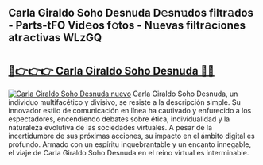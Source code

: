 ## Carla Giraldo Soho Desnuda D𝚎sn𝚞dos filtr𝚊dos - Parts-tFO Vid𝚎os f𝚘tos - N𝚞evas filtr𝚊ciones atr𝚊ctivas WLzGQ

# <h2><a href="http://mbd4zl.tromn.icu/?c=Carla+Giraldo+Soho+Desnuda">🔗👉👉👉 Carla Giraldo Soho Desnuda 🔗🔗</a></h2>

[![Carla Giraldo Soho Desnuda nuevo](https://i.imgur.com/pEAQMta.gif)](http://mbd4zl.tromn.icu/?c=Carla+Giraldo+Soho+Desnuda)
Carla Giraldo Soho Desnuda, un individuo multifacético y divisivo, se resiste a la descripción simple. Su innovador estilo de comunicación en línea ha cautivado y enfurecido a los espectadores, encendiendo debates sobre ética, individualidad y la naturaleza evolutiva de las sociedades virtuales. A pesar de la incertidumbre de sus próximas acciones, su impacto en el ámbito digital es profundo. Armado con un espíritu inquebrantable y un encanto innegable, el viaje de Carla Giraldo Soho Desnuda en el reino virtual es interminable.

